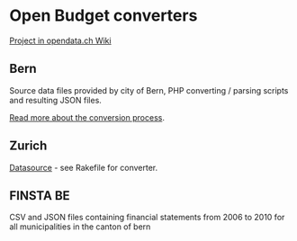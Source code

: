 # Open Budget converters

[Project in opendata.ch Wiki](http://make.opendata.ch/wiki/project:open_budget)

## Bern 

Source data files provided by city of Bern, PHP converting / parsing scripts and resulting JSON files.

[Read more about the conversion process](http://make.opendata.ch/wiki/doku.php?id=project:bern_budget).

## Zurich

[Datasource](http://data.stadt-zuerich.ch/content/portal/de/index/ogd/daten/rechnung11_budget12_budget13.html#description1) - see Rakefile for converter.

## FINSTA BE

CSV and JSON files containing financial statements from 2006 to 2010 for all municipalities in the canton of bern
